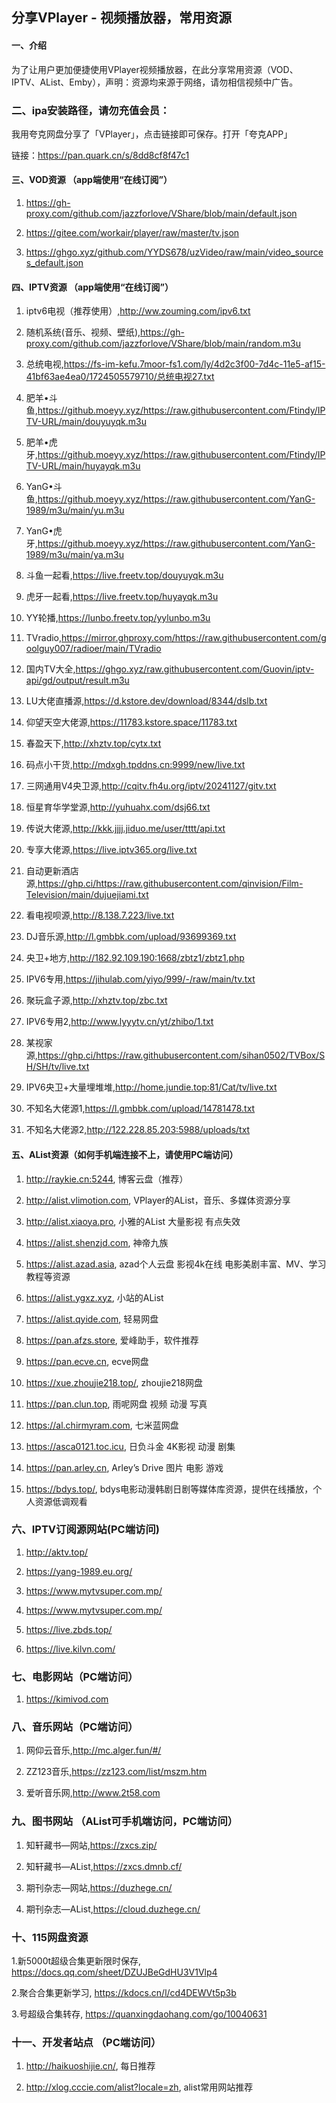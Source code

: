 ## 分享VPlayer - 视频播放器，常用资源

#### 一、介绍
为了让用户更加便捷使用VPlayer视频播放器，在此分享常用资源（VOD、IPTV、AList、Emby），声明：资源均来源于网络，请勿相信视频中广告。

### 二、ipa安装路径，请勿充值会员：
我用夸克网盘分享了「VPlayer」，点击链接即可保存。打开「夸克APP」

链接：https://pan.quark.cn/s/8dd8cf8f47c1

#### 三、VOD资源 （app端使用“在线订阅”）

1.  https://gh-proxy.com/github.com/jazzforlove/VShare/blob/main/default.json

2.  https://gitee.com/workair/player/raw/master/tv.json

3.  https://ghgo.xyz/github.com/YYDS678/uzVideo/raw/main/video_sources_default.json

#### 四、IPTV资源 （app端使用“在线订阅”）

1.  iptv6电视（推荐使用）,http://ww.zouming.com/ipv6.txt

2.  随机系统(音乐、视频、壁纸),https://gh-proxy.com/github.com/jazzforlove/VShare/blob/main/random.m3u

3.  总统电视,https://fs-im-kefu.7moor-fs1.com/ly/4d2c3f00-7d4c-11e5-af15-41bf63ae4ea0/1724505579710/总统电视27.txt

4.  肥羊•斗鱼,https://github.moeyy.xyz/https://raw.githubusercontent.com/Ftindy/IPTV-URL/main/douyuyqk.m3u

5.  肥羊•虎牙,https://github.moeyy.xyz/https://raw.githubusercontent.com/Ftindy/IPTV-URL/main/huyayqk.m3u

6.  YanG•斗鱼,https://github.moeyy.xyz/https://raw.githubusercontent.com/YanG-1989/m3u/main/yu.m3u

7.  YanG•虎牙,https://github.moeyy.xyz/https://raw.githubusercontent.com/YanG-1989/m3u/main/ya.m3u

8.  斗鱼一起看,https://live.freetv.top/douyuyqk.m3u

9.  虎牙一起看,https://live.freetv.top/huyayqk.m3u

10.  YY轮播,https://lunbo.freetv.top/yylunbo.m3u

11. TVradio,https://mirror.ghproxy.com/https://raw.githubusercontent.com/goolguy007/radioer/main/TVradio

12. 国内TV大全,https://ghgo.xyz/raw.githubusercontent.com/Guovin/iptv-api/gd/output/result.m3u

13. LU大佬直播源,https://d.kstore.dev/download/8344/dslb.txt

14. 仰望天空大佬源,https://11783.kstore.space/11783.txt

15. 春盈天下,http://xhztv.top/cytx.txt

16. 码点小干货,http://mdxgh.tpddns.cn:9999/new/live.txt

17. 三网通用V4央卫源,http://cqitv.fh4u.org/iptv/20241127/gitv.txt

18. 恒星育华学堂源,http://yuhuahx.com/dsj66.txt

19. 传说大佬源,http://kkk.jjjj.jiduo.me/user/tttt/api.txt

20. 专享大佬源,https://live.iptv365.org/live.txt

21. 自动更新酒店源,https://ghp.ci/https://raw.githubusercontent.com/qinvision/Film-Television/main/dujuejiami.txt

22. 看电视呗源,http://8.138.7.223/live.txt

23. DJ音乐源,http://l.gmbbk.com/upload/93699369.txt

24. 央卫+地方,http://182.92.109.190:1668/zbtz1/zbtz1.php

25. IPV6专用,https://jihulab.com/yiyo/999/-/raw/main/tv.txt

26. 聚玩盒子源,http://xhztv.top/zbc.txt

27. IPV6专用2,http://www.lyyytv.cn/yt/zhibo/1.txt

28. 某视家源,https://ghp.ci/https://raw.githubusercontent.com/sihan0502/TVBox/SH/SH/tv/live.txt

29. IPV6央卫+大量埋堆堆,http://home.jundie.top:81/Cat/tv/live.txt

30. 不知名大佬源1,https://l.gmbbk.com/upload/14781478.txt

31. 不知名大佬源2,http://122.228.85.203:5988/uploads/txt


#### 五、AList资源（如何手机端连接不上，请使用PC端访问）
1. http://raykie.cn:5244, 博客云盘（推荐）

2. http://alist.vlimotion.com, VPlayer的AList，音乐、多媒体资源分享

3. http://alist.xiaoya.pro, 小雅的AList 大量影视 有点失效

4. https://alist.shenzjd.com, 神帝九族

5. https://alist.azad.asia, azad个人云盘 影视4k在线 电影美剧丰富、MV、学习教程等资源

6. https://alist.ygxz.xyz, 小站的AList

7. https://alist.qyide.com, 轻易网盘

8. https://pan.afzs.store, 爱峰助手，软件推荐

9. https://pan.ecve.cn, ecve网盘

10. https://xue.zhoujie218.top/, zhoujie218网盘

11. https://pan.clun.top, 雨呢网盘 视频 动漫 写真

12. https://al.chirmyram.com, 七米蓝网盘

13. https://asca0121.toc.icu, 日负斗金 4K影视 动漫 剧集

14. https://pan.arley.cn, Arley’s Drive 图片 电影 游戏

15. https://bdys.top/, bdys电影动漫韩剧日剧等媒体库资源，提供在线播放，个人资源低调观看

### 六、IPTV订阅源网站(PC端访问)

1.  http://aktv.top/

2.  https://yang-1989.eu.org/

3.  https://www.mytvsuper.com.mp/

4.  https://www.mytvsuper.com.mp/

5.  https://live.zbds.top/

6.  https://live.kilvn.com/

### 七、电影网站（PC端访问）

1.  https://kimivod.com

### 八、音乐网站（PC端访问）

1.  网仰云音乐,http://mc.alger.fun/#/

2.  ZZ123音乐,https://zz123.com/list/mszm.htm

3.  爱听音乐网,http://www.2t58.com

### 九、图书网站 （AList可手机端访问，PC端访问）

1.  知轩藏书—网站,https://zxcs.zip/

2.  知轩藏书—AList,https://zxcs.dmnb.cf/

3.  期刊杂志—网站,https://duzhege.cn/

4.  期刊杂志—AList,https://cloud.duzhege.cn/

### 十、115网盘资源

1.新5000t超级合集更新限时保存, https://docs.qq.com/sheet/DZUJBeGdHU3V1Vlp4
 
2.聚合合集更新学习, https://kdocs.cn/l/cd4DEWVt5p3b
 
3.号超级合集转存, https://quanxingdaohang.com/go/10040631

### 十一、开发者站点 （PC端访问）

1.  http://haikuoshijie.cn/, 每日推荐

2.  http://xlog.cccie.com/alist?locale=zh, alist常用网站推荐
